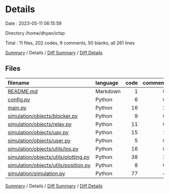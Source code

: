 # Details

Date : 2023-05-11 06:15:59

Directory /home/dhyan/ictsp

Total : 11 files,  202 codes, 9 comments, 50 blanks, all 261 lines

[Summary](results.md) / Details / [Diff Summary](diff.md) / [Diff Details](diff-details.md)

## Files
| filename | language | code | comment | blank | total |
| :--- | :--- | ---: | ---: | ---: | ---: |
| [README.md](/README.md) | Markdown | 1 | 0 | 1 | 2 |
| [config.py](/config.py) | Python | 6 | 0 | 2 | 8 |
| [main.py](/main.py) | Python | 16 | 2 | 3 | 21 |
| [simulation/objects/blocker.py](/simulation/objects/blocker.py) | Python | 9 | 0 | 3 | 12 |
| [simulation/objects/relay.py](/simulation/objects/relay.py) | Python | 11 | 0 | 5 | 16 |
| [simulation/objects/uav.py](/simulation/objects/uav.py) | Python | 15 | 1 | 3 | 19 |
| [simulation/objects/user.py](/simulation/objects/user.py) | Python | 5 | 0 | 2 | 7 |
| [simulation/objects/utils/los.py](/simulation/objects/utils/los.py) | Python | 16 | 0 | 2 | 18 |
| [simulation/objects/utils/plotting.py](/simulation/objects/utils/plotting.py) | Python | 38 | 2 | 8 | 48 |
| [simulation/objects/utils/position.py](/simulation/objects/utils/position.py) | Python | 8 | 0 | 3 | 11 |
| [simulation/simulation.py](/simulation/simulation.py) | Python | 77 | 4 | 18 | 99 |

[Summary](results.md) / Details / [Diff Summary](diff.md) / [Diff Details](diff-details.md)